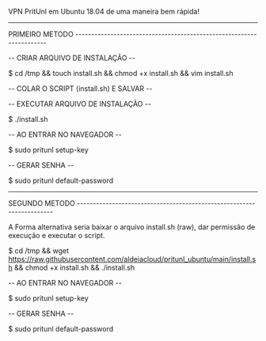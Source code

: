VPN PritUnl em Ubuntu 18.04 de uma maneira bem rápida!

-------------------------------------------------------------------------------------
PRIMEIRO METODO ---------------------------------------------------------------------

-- CRIAR ARQUIVO DE INSTALAÇÃO --

$ cd /tmp && touch install.sh && chmod +x install.sh && vim install.sh

-- COLAR O SCRIPT (install.sh) E SALVAR --

-- EXECUTAR ARQUIVO DE INSTALAÇÃO --

$ ./install.sh


-- AO ENTRAR NO NAVEGADOR --

$ sudo pritunl setup-key


-- GERAR SENHA --

$ sudo pritunl default-password

-------------------------------------------------------------------------------------
SEGUNDO METODO ----------------------------------------------------------------------

A Forma alternativa seria baixar o arquivo install.sh (raw), dar permissão de execução e executar o script.

$ cd /tmp && wget https://raw.githubusercontent.com/aldeiacloud/pritunl_ubuntu/main/install.sh && chmod +x install.sh && ./install.sh

 -- AO ENTRAR NO NAVEGADOR --
 
$ sudo pritunl setup-key


-- GERAR SENHA --

$ sudo pritunl default-password
